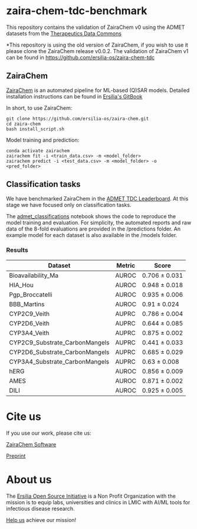 # zaira-chem-tdc-benchmark
This repository contains the validation of ZairaChem v0 using the ADMET datasets from the [Therapeutics Data Commons](https://tdcommons.ai/)

*This repository is using the old version of ZairaChem, if you wish to use it please clone the ZairaChem release v0.0.2. The validation of ZairaChem v1 can be found in https://github.com/ersilia-os/zaira-chem-tdc

## ZairaChem
[ZairaChem](https://github.com/ersilia-os/zaira-chem) is an automated pipeline for ML-based (Q)SAR models. Detailed installation instructions can be found in [Ersilia's GitBook](https://ersilia.gitbook.io/ersilia-book/chemistry-tools/automated-activity-prediction-models/accurate-automl-with-zairachem)

In short, to use ZairaChem:
```
git clone https://github.com/ersilia-os/zaira-chem.git
cd zaira-chem
bash install_script.sh
```

Model training and prediction:
```
conda activate zairachem
zairachem fit -i <train_data.csv> -m <model_folder>
zairachem predict -i <test_data.csv> -m <model_folder> -o <pred_folder>
```

## Classification tasks
We have benchmarked ZairaChem in the [ADMET TDC Leaderboard](https://tdcommons.ai/benchmark/admet_group/overview/). At this stage we have focused only on classification tasks. 

The [admet_classifications](https://github.com/ersilia-os/zaira-chem-tdc-benchmark/blob/main/notebooks/admet_classifications.ipynb) notebook shows the code to reproduce the model training and evaluation. For simplicity, the automated reports and raw data of the 8-fold evaluations are provided in the /predictions folder. An example model for each dataset is also available in the /models folder.

### Results
| Dataset    | Metric |  Score | 
| ----------- | ----------- | ----------- |
| Bioavailability_Ma   | AUROC | 0.706 ± 0.031  |
| HIA_Hou  | AUROC | 0.948 ± 0.018 |
| Pgp_Broccatelli | AUROC | 0.935 ± 0.006 |
| BBB_Martins   | AUROC | 0.91 ± 0.024|
| CYP2C9_Veith   | AUPRC | 0.786 ± 0.004 |
| CYP2D6_Veith  | AUPRC | 0.644 ± 0.085 |
| CYP3A4_Veith   | AUPRC | 0.875 ± 0.002 |
| CYP2C9_Substrate_CarbonMangels   | AUPRC | 0.441 ± 0.033 |
| CYP2D6_Substrate_CarbonMangels   | AUPRC | 0.685 ± 0.029 |
| CYP3A4_Substrate_CarbonMangels   | AUPRC | 0.63 ± 0.008 |
| hERG   | AUROC | 0.856 ± 0.009 |
| AMES   | AUROC | 0.871 ± 0.002 |
| DILI   | AUROC | 0.925 ± 0.005 |

# Cite us
If you use our work, please cite us:

[ZairaChem Software](https://github.com/ersilia-os/zaira-chem/blob/main/CITATION.cff)

[Preprint](https://www.biorxiv.org/content/10.1101/2022.12.13.520154v1)

# About us
The [Ersilia Open Source Initiative](https://ersilia.io) is a Non Profit Organization with the mission is to equip labs, universities and clinics in LMIC with AI/ML tools for infectious disease research.

[Help us](https://ersilia.io/donate) achieve our mission!
